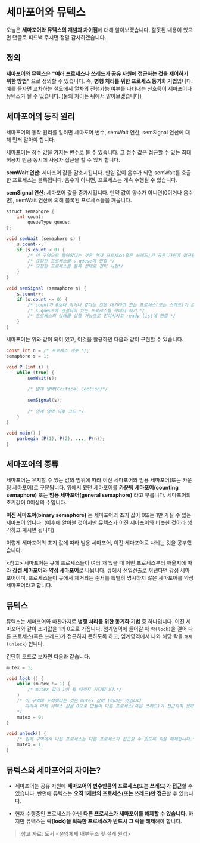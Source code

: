 # 세마포어와 뮤텍스
오늘은 **세마포어와 뮤텍스의 개념과 차이점**에 대해 알아보겠습니다.
잘못된 내용이 있으면 댓글로 피드백 주시면 정말 감사하겠습니다.

## 정의
**세마포어와 뮤텍스**은
**"여러 프로세스나 쓰레드가 공유 자원에 접근하는 것을 제어하기 위한 방법"**
으로 정의할 수 있습니다. 즉, **병행 처리를 위한 프로세스 동기화 기법**입니다. 
예를 들자면 교차하는 철도에서 열차의 진행가능 여부를 나타내는 신호등이 세마포어나 뮤텍스가 될 수 있습니다. (둘의 차이는 뒤에서 알아보겠습니다)


## 세마포어의 동작 원리
세마포어의 동작 원리를 알려면 세마포어 변수, semWait 연산, semSignal 연산에 대해 먼저 알아야 합니다.

세마포어는 정수 값을 가지는 변수로 볼 수 있습니다. 그 정수 값은 접근할 수 있는 최대 허용치 만큼 동시에 사용자 접근을 할 수 있게 합니다.

**semWait 연산**: 세마포어 값을 감소시킵니다. 만일 값이 음수가 되면 semWait를 호출한 프로세스는 블록됩니다. 음수가 아니면, 프로세스는 계속 수행될 수 있습니다.

**semSignal 연산**: 세마포어 값을 증가시킵니다. 만약 값이 양수가 아니면(0이거나 음수면), semWait 연산에 의해 블록된 프로세스들을 깨웁니다.

~~~ java
struct semaphore {
	int count;
    	queueType queue;
};

void semWait (semaphore s) {
	s.count--;
    if (s.count < 0) {
    	/* 이 구역으로 들어왔다는 것은 현재 프로세스(혹은 쓰레드)가 공유 자원에 접근할 수 없다는 것을 의미*/
    	/* 요청한 프로세스를 s.queue에 연결 */
        /* 요청한 프로세스를 블록 상태로 전이 시킴*/
    }
} 

void semSignal (semaphore s) {
	s.count++;
    if (s.count <= 0) {
    	/* count가 0보다 작거나 같다는 것은 대기하고 있는 프로세스(또는 스레드)가 존재한다는 것을 의미*/
        /* s.queue에 연결되어 있는 프로세스를 큐에서 제거 */
        /* 프로세스의 상태를 실행 가능으로 전이시키고 ready list에 연결 */
    }
}
~~~

세마포어는 위와 같이 되어 있고, 이것을 활용하면 다음과 같이 구현할 수 있습니다.

~~~ java
const int n = /* 프로세스 개수 */;
semaphore s = 1;

void P (int i) {
	while (true) {
    	semWait(s);
        
        /* 임계 영역(Critical Section)*/
        
        semSignal(s);
        
        /* 임계 영역 이후 코드 */
    }
}

void main() {
	parbegin (P(1), P(2), ..., P(n));
}
~~~


## 세마포어의 종류
세마포어는 유지할 수 있는 값의 범위에 따라 이진 세마포어와 범용 세마포어(또는 카운팅 세마포어)로 구분됩니다.
위에서 봤던 세마포어를 **카운팅 세마포어(counting semaphore)** 또는 **범용 세마포어(general semaphore)** 라고 부릅니다. 세마포어의 초기값이 0이상의 수입니다.

**이진 세마포어(binary semaphore)** 는 세마포어의 초기 값이 0또는 1만 가질 수 있는 세마포어 입니다. (이후에 알아볼 것이지만 뮤텍스가 이진 세마포어와 비슷한 것이라 생각하고 계시면 됩니다)

이렇게 세마포어의 초기 값에 따라 범용 세마포어, 이진 세마포어로 나뉘는 것을 공부했습니다. 

<참고>
세마포어는 큐에 프로세스들이 여러 개 있을 때 어떤 프로세스부터 깨울지에 따라 **강성 세마포어**와 **약성 세마포어**로 나뉩니다. 큐에서 선입선출로 꺼낸다면 강성 세마포어이며, 프로세스들이 큐에서 제거되는 순서를 특별히 명시하지 않은 세마포어를 약성 세마포어라고 합니다.

## 뮤텍스
뮤텍스는 세마포어와 마찬가지로 **병행 처리를 위한 동기화 기법** 중 하나입니다. 이진 세마포어와 같이 초기값을 1과 0으로 가집니다.
임계영역에 들어갈 때 `락(lock)`을 걸어 다른 프로세스(혹은 쓰레드)가 접근하지 못하도록 하고, 임계영역에서 나와 해당 락을 `해제(unlock`) 합니다. 

간단히 코드로 보자면 다음과 같습니다.

~~~ java
mutex = 1;

void lock () {
	while (mutex != 1) {
    	/* mutex 값이 1이 될 때까지 기다립니다.*/
    }
    /* 이 구역에 도착했다는 것은 mutex 값이 1이라는 것입니다.
       따라서 이제 뮤텍스 값을 0으로 만들어 다른 프로세스(혹은 쓰레드)가 접근하지 못하도록 막아야 합니다.
    */
    mutex = 0;
}

void unlock() {
	/* 임계 구역에서 나온 프로세스는 다른 프로세스가 접근할 수 있도록 락을 해제합니다.*/
	mutex = 1;
}
~~~

## 뮤텍스와 세마포어의 차이는?

- 세마포어는 공유 자원에 **세마포어의 변수만큼의 프로세스(또는 쓰레드)가 접근**할 수 있습니다. 반면에 뮤텍스는 **오직 1개만의 프로세스(또는 쓰레드)만 접근**할 수 있습니다.

- 현재 수행중인 프로세스가 아닌 **다른 프로세스가 세마포어를 해제할 수 있습니다.** 하지만 뮤텍스는 **락(lock)을 획득한 프로세스가 반드시 그 락을 해제**해야 합니다.


> 참고 자료: 도서 <운영체제 내부구조 및 설계 원리>